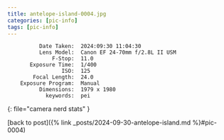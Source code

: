```yaml
---
title: antelope-island-0004.jpg
categories: [pic-info]
tags: [pic-info]
---
```


```text
          Date Taken:  2024:09:30 11:04:30
          Lens Model:  Canon EF 24-70mm f/2.8L II USM
              F-Stop:  11.0
       Exposure Time:  1/400
                 ISO:  125
        Focal Length:  24.0
    Exposure Program:  Manual
          Dimensions:  1979 x 1980
            keywords:  pei
```
{: file="camera nerd stats" }

[back to post]({% link _posts/2024-09-30-antelope-island.md %}#pic-0004)